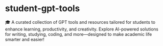 # student-gpt-tools
🎓 A curated collection of GPT tools and resources tailored for students to enhance learning, productivity, and creativity. Explore AI-powered solutions for writing, studying, coding, and more—designed to make academic life smarter and easier!

